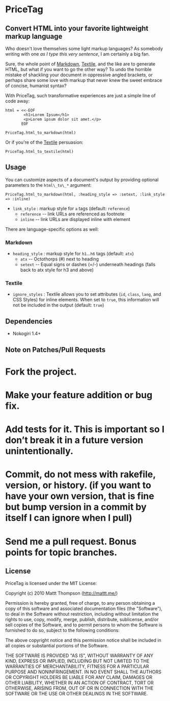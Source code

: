 # PriceTag
## Convert HTML into your favorite lightweight markup language

Who doesn't love themselves some light markup languages? As somebody writing with one _as I type this very sentence_, I am certainly a big fan.

Sure, the whole point of [Markdown][1], [Textile][2], and the like are to generate HTML, but what if you want to go the other way? To undo the horrible mistake of shackling your document in oppressive angled brackets, or perhaps share some love with markup that never knew the sweet embrace of concise, humanist syntax?

With PriceTag, such transformative experiences are just a simple line of code away:

    html = <<-EOF
            <h1>Lorem Ipsum</h1>
            <p>Lorem ipsum dolor sit amet.</p>
           EOF
           
    PriceTag.html_to_markdown(html)
    
Or if you're of the [Textile][2] persuasion:
    
    PriceTag.html_to_textile(html)
    

## Usage
  
You can customize aspects of a document's output by providing optional parameters to the `html\_to\_*` argument:

    PriceTag.html_to_markdown(html, :heading_style => :setext, :link_style => :inline)
    
- `link_style` : markup style for `a` tags (default: `reference`)
  - `reference` -- link URLs are referenced as footnote
  - `inline` -- link URLs are displayed inline with element

There are language-specific options as well:

### Markdown

- `heading_style` : markup style for `h1`...`h6` tags (default: `atx`)
  - `atx` -- Octothorps (#) next to heading
  - `setext` -- Equal signs or dashes (=/-) underneath headings (falls back to atx style for h3 and above)
  
### Textile

- `ignore_styles` : Textile allows you to set attributes (`id`, `class`, `lang`, and CSS Styles) for inline elements. When set to `true`, this information will not be included in the output (default: `true`)

## Dependencies

- Nokogiri 1.4+

## Note on Patches/Pull Requests

 # Fork the project.
 # Make your feature addition or bug fix.
 # Add tests for it. This is important so I don’t break it in a future version unintentionally.
 # Commit, do not mess with rakefile, version, or history. (if you want to have your own version, that is fine but bump version in a commit by itself I can ignore when I pull)
 # Send me a pull request. Bonus points for topic branches.

## License

PriceTag is licensed under the MIT License:

  Copyright (c) 2010 Mattt Thompson (http://mattt.me/)

  Permission is hereby granted, free of charge, to any person obtaining a copy
  of this software and associated documentation files (the "Software"), to deal
  in the Software without restriction, including without limitation the rights
  to use, copy, modify, merge, publish, distribute, sublicense, and/or sell
  copies of the Software, and to permit persons to whom the Software is
  furnished to do so, subject to the following conditions:

  The above copyright notice and this permission notice shall be included in
  all copies or substantial portions of the Software.

  THE SOFTWARE IS PROVIDED "AS IS", WITHOUT WARRANTY OF ANY KIND, EXPRESS OR
  IMPLIED, INCLUDING BUT NOT LIMITED TO THE WARRANTIES OF MERCHANTABILITY,
  FITNESS FOR A PARTICULAR PURPOSE AND NONINFRINGEMENT. IN NO EVENT SHALL THE
  AUTHORS OR COPYRIGHT HOLDERS BE LIABLE FOR ANY CLAIM, DAMAGES OR OTHER
  LIABILITY, WHETHER IN AN ACTION OF CONTRACT, TORT OR OTHERWISE, ARISING FROM,
  OUT OF OR IN CONNECTION WITH THE SOFTWARE OR THE USE OR OTHER DEALINGS IN
  THE SOFTWARE.
 
 
[1]: http://daringfireball.net/projects/markdown/ "Markdown, by John Gruber"
[2]: http://textile.thresholdstate.com/ "Textile, by Dean Allen"